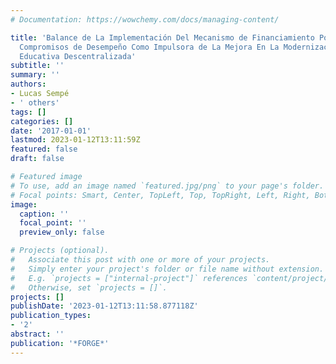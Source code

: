 ```yaml
---
# Documentation: https://wowchemy.com/docs/managing-content/

title: 'Balance de La Implementación Del Mecanismo de Financiamiento Por Desempeño:
  Compromisos de Desempeño Como Impulsora de La Mejora En La Modernización de La Gestión
  Educativa Descentralizada'
subtitle: ''
summary: ''
authors:
- Lucas Sempé
- ' others'
tags: []
categories: []
date: '2017-01-01'
lastmod: 2023-01-12T13:11:59Z
featured: false
draft: false

# Featured image
# To use, add an image named `featured.jpg/png` to your page's folder.
# Focal points: Smart, Center, TopLeft, Top, TopRight, Left, Right, BottomLeft, Bottom, BottomRight.
image:
  caption: ''
  focal_point: ''
  preview_only: false

# Projects (optional).
#   Associate this post with one or more of your projects.
#   Simply enter your project's folder or file name without extension.
#   E.g. `projects = ["internal-project"]` references `content/project/deep-learning/index.md`.
#   Otherwise, set `projects = []`.
projects: []
publishDate: '2023-01-12T13:11:58.877118Z'
publication_types:
- '2'
abstract: ''
publication: '*FORGE*'
---
```

